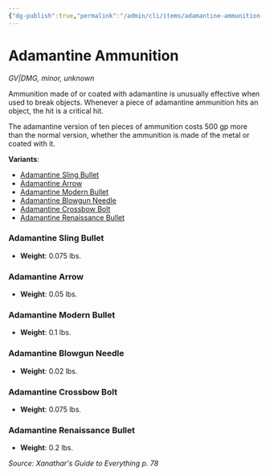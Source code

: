 ```yaml
---
{"dg-publish":true,"permalink":"/admin/cli/items/adamantine-ammunition-xge/","tags":["compendium/src/5e/xge","item/gear/gv-dmg","item/rarity/unknown","item/tier/minor"],"updated":"2025-01-11T15:32:14.341+00:00"}
---
```


# Adamantine Ammunition
*GV|DMG, minor, unknown*  


Ammunition made of or coated with adamantine is unusually effective when used to break objects. Whenever a piece of adamantine ammunition hits an object, the hit is a critical hit.

The adamantine version of ten pieces of ammunition costs 500 gp more than the normal version, whether the ammunition is made of the metal or coated with it.

**Variants**:
- [Adamantine Sling Bullet](#Adamantine%20Sling%20Bullet)
- [Adamantine Arrow](#Adamantine%20Arrow)
- [Adamantine Modern Bullet](#Adamantine%20Modern%20Bullet)
- [Adamantine Blowgun Needle](#Adamantine%20Blowgun%20Needle)
- [Adamantine Crossbow Bolt](#Adamantine%20Crossbow%20Bolt)
- [Adamantine Renaissance Bullet](#Adamantine%20Renaissance%20Bullet)

### Adamantine Sling Bullet

- **Weight**: 0.075 lbs.

### Adamantine Arrow

- **Weight**: 0.05 lbs.

### Adamantine Modern Bullet

- **Weight**: 0.1 lbs.

### Adamantine Blowgun Needle

- **Weight**: 0.02 lbs.

### Adamantine Crossbow Bolt

- **Weight**: 0.075 lbs.

### Adamantine Renaissance Bullet

- **Weight**: 0.2 lbs.


*Source: Xanathar's Guide to Everything p. 78*